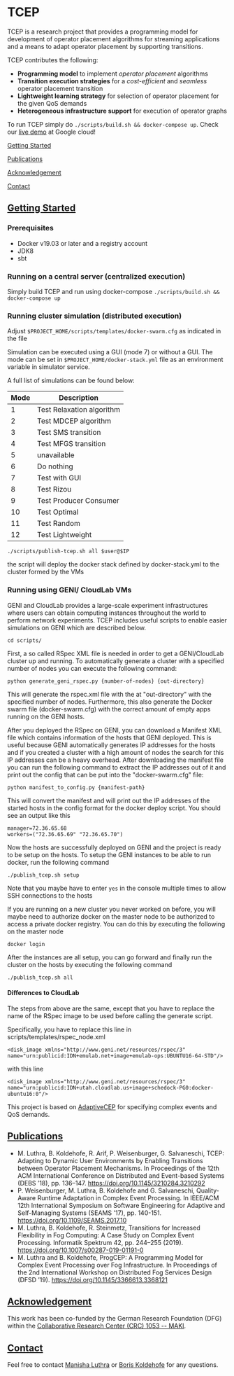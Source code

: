 # TCEP

TCEP is a research project that provides a programming model for development of operator placement algorithms for streaming applications and a means to adapt operator placement by supporting transitions. 
 
TCEP contributes the following:

+ **Programming model** to implement _operator placement_ algorithms
+ **Transition execution strategies** for a _cost-efficient_ and _seamless_ operator placement transition
+ **Lightweight learning strategy** for selection of operator placement for the given QoS demands
+ **Heterogeneous infrastructure support** for execution of operator graphs

To run TCEP simply do `./scripts/build.sh && docker-compose up`. Check our [live demo](http://35.246.223.49:3000/) at Google cloud! 

[Getting Started](#getting-started)

[Publications](#publications)

[Acknowledgement](#acknowledgement)

[Contact](#contact)

## [Getting Started](#getting-started)

### Prerequisites 

* Docker v19.03 or later and a registry account
* JDK8
* sbt

### Running on a central server (centralized execution)

Simply build TCEP and run using docker-compose `./scripts/build.sh && docker-compose up`

### Running cluster simulation (distributed execution)

Adjust `$PROJECT_HOME/scripts/templates/docker-swarm.cfg` as indicated in the file 

Simulation can be executed using a GUI (mode 7) or without a GUI. The mode can be set in `$PROJECT_HOME/docker-stack.yml` file as an environment variable in simulator service.

A full list of simulations can be found below:

| Mode  | Description  |
|---|---|
| 1 | Test Relaxation algorithm  |
| 2 | Test MDCEP algorithm |
| 3 | Test SMS transition |
| 4 | Test MFGS transition |
| 5 | unavailable |
| 6 | Do nothing |
| 7 | Test with GUI |
| 8 | Test Rizou |
| 9 | Test Producer Consumer |
| 10 | Test Optimal |
| 11 | Test Random |
| 12 | Test Lightweight |

`./scripts/publish-tcep.sh all $user@$IP`

the script will deploy the docker stack defined by docker-stack.yml to the cluster formed by the VMs

### Running using GENI/ CloudLab VMs
GENI and CloudLab provides a large-scale experiment infrastructures where users can obtain computing instances throughout the world to perform network experiments.
TCEP includes useful scripts to enable easier simulations on GENI which are described below.

```
cd scripts/
```

First, a so called RSpec XML file is needed in order to get a GENI/CloudLab cluster up and running. To automatically generate a cluster with a specified number of nodes you can execute the following command:

```
python generate_geni_rspec.py {number-of-nodes} {out-directory}
```

This will generate the rspec.xml file with the at "out-directory" with the specified number of nodes. Furthermore, this also generate the Docker swarm file (docker-swarm.cfg) with the correct amount of empty apps running on the GENI hosts.

After you deployed the RSpec on GENI, you can download a Manifest XML file which contains information of the hosts that GENI deployed. This is useful because GENI automatically generates IP addresses for the hosts and if you created a cluster with a high amount of nodes the search for this IP addresses can be a heavy overhead.
After downloading the manifest file you can run the following command to extract the IP addresses out of it and print out the config that can be put into the "docker-swarm.cfg" file:

```
python manifest_to_config.py {manifest-path}
```

This will convert the manifest and will print out the IP addresses of the started hosts in the config format for the docker deploy script.
You should see an output like this

```
manager=72.36.65.68
workers=("72.36.65.69" "72.36.65.70")
```

Now the hosts are successfully deployed on GENI and the project is ready to be setup on the hosts. To setup the GENI instances to be able to run docker, run the following command

```
./publish_tcep.sh setup
```

Note that you maybe have to enter `yes` in the console multiple times to allow SSH connections to the hosts

If you are running on a new cluster you never worked on before, you will maybe need to authorize docker on the master node to be authorized to access a private docker registry. You can do this by executing the following on the master node

```
docker login
```

After the instances are all setup, you can go forward and finally run the cluster on the hosts by executing the following command

```
./publish_tcep.sh all
```

#### Differences to CloudLab

The steps from above are the same, except that you have to replace the name of the RSpec image to be used before calling the generate script.

Specifically, you have to replace this line in scripts/templates/rspec_node.xml 

``` 
<disk_image xmlns="http://www.geni.net/resources/rspec/3" name="urn:publicid:IDN+emulab.net+image+emulab-ops:UBUNTU16-64-STD"/>
```

with this line

``` 
<disk_image xmlns="http://www.geni.net/resources/rspec/3" name="urn:publicid:IDN+utah.cloudlab.us+image+schedock-PG0:docker-ubuntu16:0"/>
```

This project is based on [AdaptiveCEP](https://pweisenburger.github.io/AdaptiveCEP/) for specifying complex events and QoS demands. 

## [Publications](#publications)

+ M. Luthra, B. Koldehofe, R. Arif, P. Weisenburger, G. Salvaneschi, TCEP: Adapting to Dynamic User Environments by Enabling Transitions between Operator Placement Mechanisms. In Proceedings of the 12th ACM International Conference on Distributed and Event-based Systems (DEBS ’18), pp. 136–147. <https://doi.org/10.1145/3210284.3210292>
+ P. Weisenburger, M. Luthra, B. Koldehofe and G. Salvaneschi, Quality-Aware Runtime Adaptation in Complex Event Processing. In IEEE/ACM 12th International Symposium on Software Engineering for Adaptive and Self-Managing Systems (SEAMS '17), pp. 140-151. <https://doi.org/10.1109/SEAMS.2017.10>
+ M. Luthra, B. Koldehofe, R. Steinmetz, Transitions for Increased Flexibility in Fog Computing: A Case Study on Complex Event Processing. Informatik Spektrum 42, pp. 244–255 (2019). <https://doi.org/10.1007/s00287-019-01191-0>
+ M. Luthra and B. Koldehofe, ProgCEP: A Programming Model for Complex Event Processing over Fog Infrastructure. In Proceedings of the 2nd International Workshop on Distributed Fog Services Design (DFSD ’19). <https://doi.org/10.1145/3366613.3368121>


## [Acknowledgement](#acknowledgement)

This work has been co-funded by the German Research Foundation (DFG) within the [Collaborative Research Center (CRC) 1053 -- MAKI](https://www.maki.tu-darmstadt.de/sfb_maki/ueber_maki/index.en.jsp).

## [Contact](#contact)

Feel free to contact [Manisha Luthra](https://www.kom.tu-darmstadt.de/kom-multimedia-communications-lab/people/staff/manisha-luthra/) or [Boris Koldehofe](https://www.rug.nl/staff/b.koldehofe/) for any questions. 



